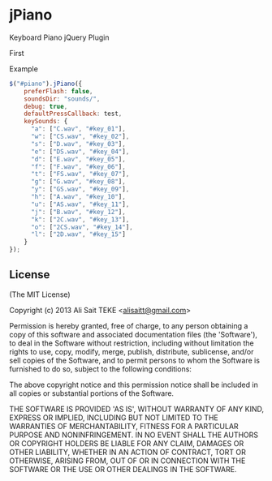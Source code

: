 jPiano
======

Keyboard Piano jQuery Plugin


First

Example

```javascript
$("#piano").jPiano({
    preferFlash: false,
    soundsDir: "sounds/",
    debug: true,
    defaultPressCallback: test,
    keySounds: {
      "a": ["C.wav", "#key_01"],
      "w": ["CS.wav", "#key_02"],
      "s": ["D.wav", "#key_03"],
      "e": ["DS.wav", "#key_04"],
      "d": ["E.wav", "#key_05"],
      "f": ["F.wav", "#key_06"],
      "t": ["FS.wav", "#key_07"],
      "g": ["G.wav", "#key_08"],
      "y": ["GS.wav", "#key_09"],
      "h": ["A.wav", "#key_10"],
      "u": ["AS.wav", "#key_11"],
      "j": ["B.wav", "#key_12"],
      "k": ["2C.wav", "#key_13"],
      "o": ["2CS.wav", "#key_14"],
      "l": ["2D.wav", "#key_15"]
    }
});
```


## License

(The MIT License)

Copyright (c) 2013 Ali Sait TEKE &lt;alisaitt@gmail.com&gt;

Permission is hereby granted, free of charge, to any person obtaining
a copy of this software and associated documentation files (the
'Software'), to deal in the Software without restriction, including
without limitation the rights to use, copy, modify, merge, publish,
distribute, sublicense, and/or sell copies of the Software, and to
permit persons to whom the Software is furnished to do so, subject to
the following conditions:

The above copyright notice and this permission notice shall be
included in all copies or substantial portions of the Software.

THE SOFTWARE IS PROVIDED 'AS IS', WITHOUT WARRANTY OF ANY KIND,
EXPRESS OR IMPLIED, INCLUDING BUT NOT LIMITED TO THE WARRANTIES OF
MERCHANTABILITY, FITNESS FOR A PARTICULAR PURPOSE AND NONINFRINGEMENT.
IN NO EVENT SHALL THE AUTHORS OR COPYRIGHT HOLDERS BE LIABLE FOR ANY
CLAIM, DAMAGES OR OTHER LIABILITY, WHETHER IN AN ACTION OF CONTRACT,
TORT OR OTHERWISE, ARISING FROM, OUT OF OR IN CONNECTION WITH THE
SOFTWARE OR THE USE OR OTHER DEALINGS IN THE SOFTWARE.